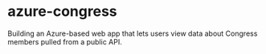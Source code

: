 # azure-congress
Building an Azure-based web app that lets users view data about Congress members pulled from a public API.
